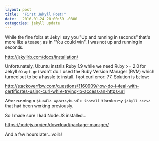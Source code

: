 ```yaml
---
layout: post
title:  "First Jekyll Post!"
date:   2016-01-24 20:00:59 -0800
categories: jekyll update
---
```

While the fine folks at Jekyll say you "Up and running in seconds" that's more
like a teaser, as in "You could win". I was not up and running in seconds.

http://jekyllrb.com/docs/installation/


Unfortunately, Ubuntu installs Ruby 1.9 while we need Ruby >= 2.0 for Jekyll
so `apt-get` won't do. I used the Ruby Version Manager (RVM) which turned out
to be a hassle to install. I got curl error: 77. Solution is below:

http://stackoverflow.com/questions/3160909/how-do-i-deal-with-certificates-using-curl-while-trying-to-access-an-https-url


After running a `$bundle update/bundle install` it broke my `jekyll serve` that
had been working previously.

So I made sure I had Node.JS installed...

https://nodejs.org/en/download/package-manager/

And a few hours later...voila!
